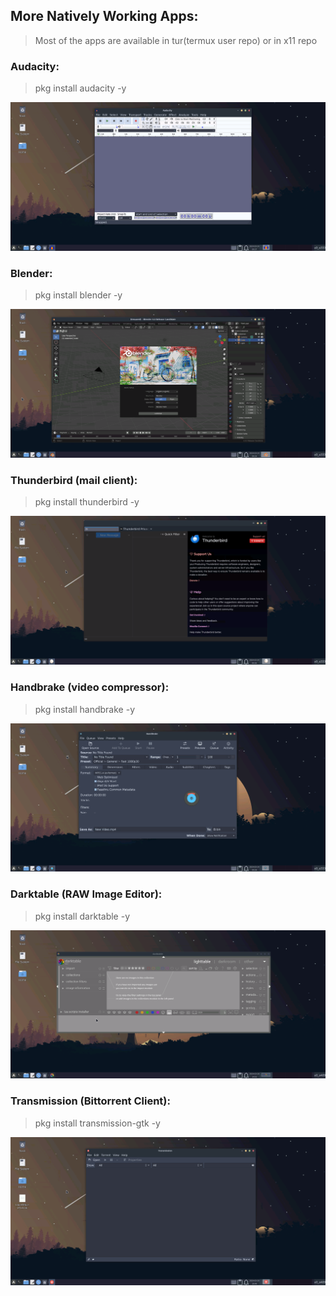 ## More Natively Working Apps:

>Most of the apps are available in tur(termux user repo) or in x11 repo

### Audacity:

> pkg install audacity -y

<center><img src="images/apps/audacity.png"></center>

### Blender:

> pkg install blender -y

<center><img src="images/apps/blender.png"></center>

### Thunderbird (mail client):

> pkg install thunderbird -y

<center><img src="images/apps/thunderbird.png"></center>

### Handbrake (video compressor):

> pkg install handbrake -y

<center><img src="images/apps/handbrake.png"></center>

### Darktable (RAW Image Editor):

> pkg install darktable -y

<center><img src="images/apps/darktable.png"></center>

### Transmission (Bittorrent Client):

> pkg install transmission-gtk -y

<center><img src="images/apps/transmission.png"></center>
